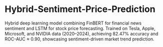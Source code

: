 # Hybrid-Sentiment-Price-Prediction
Hybrid deep learning model combining FinBERT for financial news sentiment and LSTM for stock price forecasting. Trained on Tesla, Apple, Microsoft, and NVIDIA data (2020–2024), achieving 82.47% accuracy and ROC-AUC ≈ 0.90, showcasing sentiment-driven market trend prediction.
